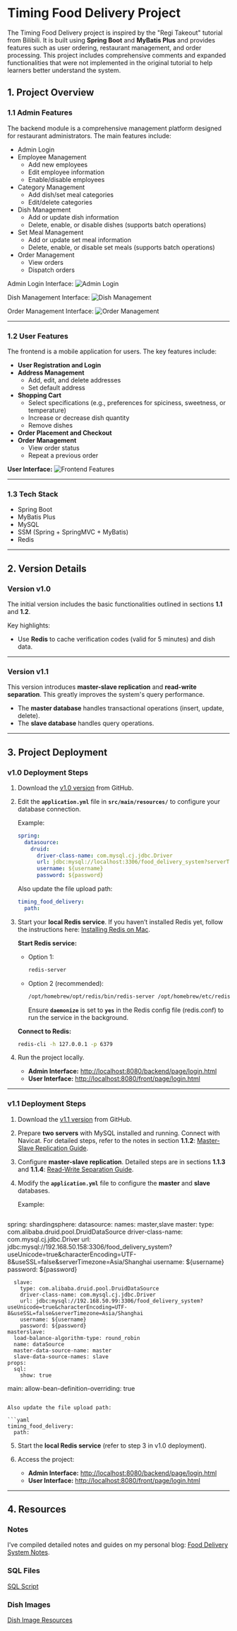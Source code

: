 # Timing Food Delivery Project

The Timing Food Delivery project is inspired by the "Regi Takeout" tutorial from Bilibili. It is built using **Spring Boot** and **MyBatis Plus** and provides features such as user ordering, restaurant management, and order processing. 
This project includes comprehensive comments and expanded functionalities that were not implemented in the original tutorial to help learners better understand the system.

## 1. Project Overview

### 1.1 Admin Features

The backend module is a comprehensive management platform designed for restaurant administrators. The main features include:

- Admin Login
- Employee Management
  - Add new employees
  - Edit employee information
  - Enable/disable employees
- Category Management
  - Add dish/set meal categories
  - Edit/delete categories
- Dish Management
  - Add or update dish information
  - Delete, enable, or disable dishes (supports batch operations)
- Set Meal Management
  - Add or update set meal information
  - Delete, enable, or disable set meals (supports batch operations)
- Order Management
  - View orders
  - Dispatch orders

Admin Login Interface:
![Admin Login](https://github.com/kathy-kx/timing-food-delivery/blob/main/resources/1.png)

Dish Management Interface:
![Dish Management](https://github.com/kathy-kx/timing-food-delivery/blob/main/resources/2.png)

Order Management Interface:
![Order Management](https://github.com/kathy-kx/timing-food-delivery/blob/main/resources/3.png)

---

### 1.2 User Features

The frontend is a mobile application for users. The key features include:

- **User Registration and Login**
- **Address Management**
  - Add, edit, and delete addresses
  - Set default address
- **Shopping Cart**
  - Select specifications (e.g., preferences for spiciness, sweetness, or temperature)
  - Increase or decrease dish quantity
  - Remove dishes
- **Order Placement and Checkout**
- **Order Management**
  - View order status
  - Repeat a previous order

**User Interface:**
![Frontend Features](https://github.com/kathy-kx/timing-food-delivery/blob/main/resources/4.png)

---

### **1.3 Tech Stack**

- Spring Boot  
- MyBatis Plus  
- MySQL  
- SSM (Spring + SpringMVC + MyBatis)  
- Redis  

---

## **2. Version Details**

### **Version v1.0**  

The initial version includes the basic functionalities outlined in sections **1.1** and **1.2**.

Key highlights:

- Use **Redis** to cache verification codes (valid for 5 minutes) and dish data.

---

### **Version v1.1**  

This version introduces **master-slave replication** and **read-write separation**. This greatly improves the system's query performance.

- The **master database** handles transactional operations (insert, update, delete).
- The **slave database** handles query operations.

---

## **3. Project Deployment**

### **v1.0 Deployment Steps**

1. Download the [v1.0 version](https://github.com/kathy-kx/timing-food-delivery/releases/tag/release_v1.0) from GitHub.

2. Edit the **`application.yml`** file in **`src/main/resources/`** to configure your database connection.

   Example:

   ```yaml
   spring:
     datasource:
       druid:
         driver-class-name: com.mysql.cj.jdbc.Driver
         url: jdbc:mysql://localhost:3306/food_delivery_system?serverTimezone=Asia/Shanghai&useUnicode=true&characterEncoding=utf-8&zeroDateTimeBehavior=convertToNull&useSSL=false&allowPublicKeyRetrieval=true
         username: ${username}
         password: ${password}
   ```

   Also update the file upload path:

   ```yaml
   timing_food_delivery:
     path: 
   ```

3. Start your **local Redis service**. If you haven’t installed Redis yet, follow the instructions here: [Installing Redis on Mac](https://blog.csdn.net/realize_dream/article/details/106227622).

   **Start Redis service:**

   - Option 1:  
     ```bash
     redis-server
     ```

   - Option 2 (recommended):  
     ```bash
     /opt/homebrew/opt/redis/bin/redis-server /opt/homebrew/etc/redis.conf
     ```

     Ensure **`daemonize`** is set to **`yes`** in the Redis config file (redis.conf) to run the service in the background.

   **Connect to Redis:**
   ```bash
   redis-cli -h 127.0.0.1 -p 6379
   ```

4. Run the project locally.

   - **Admin Interface:** [http://localhost:8080/backend/page/login.html](http://localhost:8080/backend/page/login.html)  
   - **User Interface:** [http://localhost:8080/front/page/login.html](http://localhost:8080/front/page/login.html)

---

### **v1.1 Deployment Steps**

1. Download the [v1.1 version](https://github.com/kathy-kx/timing-food-delivery/releases/tag/release_v1.1) from GitHub.

2. Prepare **two servers** with MySQL installed and running. Connect with Navicat. For detailed steps, refer to the notes in section **1.1.2**: [Master-Slave Replication Guide](https://kathy-kx.github.io/2023/11/18/%E7%91%9E%E5%90%89%E5%A4%96%E5%8D%96%E4%BC%98%E5%8C%9602-%E4%B8%BB%E4%BB%8E%E5%A4%8D%E5%88%B6-Nginx/).

3. Configure **master-slave replication**. Detailed steps are in sections **1.1.3** and **1.1.4**: [Read-Write Separation Guide](https://kathy-kx.github.io/2023/11/18/%E7%91%9E%E5%90%89%E5%A4%96%E5%8D%96%E4%BC%98%E5%8C%9602-%E4%B8%BB%E4%BB%8E%E5%A4%8D%E5%88%B6-Nginx/).

4. Modify the **`application.yml`** file to configure the **master** and **slave** databases.

   Example:

   ```yaml
spring:
  shardingsphere:
    datasource:
      names:
        master,slave 
      master:
        type: com.alibaba.druid.pool.DruidDataSource
        driver-class-name: com.mysql.cj.jdbc.Driver
        url: jdbc:mysql://192.168.50.158:3306/food_delivery_system?useUnicode=true&characterEncoding=UTF-8&useSSL=false&serverTimezone=Asia/Shanghai
        username: ${username}
        password: ${password}
      
      slave:
        type: com.alibaba.druid.pool.DruidDataSource
        driver-class-name: com.mysql.cj.jdbc.Driver
        url: jdbc:mysql://192.168.50.99:3306/food_delivery_system?useUnicode=true&characterEncoding=UTF-8&useSSL=false&serverTimezone=Asia/Shanghai
        username: ${username}
        password: ${password}
    masterslave:
      load-balance-algorithm-type: round_robin 
      name: dataSource
      master-data-source-name: master
      slave-data-source-names: slave
    props:
      sql:
        show: true 
  main:
    allow-bean-definition-overriding: true
   ```

   Also update the file upload path:

   ```yaml
   timing_food_delivery:
     path: 
   ```
   
5. Start the **local Redis service** (refer to step 3 in v1.0 deployment).

6. Access the project:

   - **Admin Interface:** [http://localhost:8080/backend/page/login.html](http://localhost:8080/backend/page/login.html)  
   - **User Interface:** [http://localhost:8080/front/page/login.html](http://localhost:8080/front/page/login.html)

---

## **4. Resources**

### **Notes**  
I’ve compiled detailed notes and guides on my personal blog: [Food Delivery System Notes](https://kathy-kx.github.io/categories/Food-Delivery-System/).

### **SQL Files**  
[SQL Script](https://github.com/kathy-kx/timing-food-delivery/blob/main/resources/food_delivery_system.sql)

### **Dish Images**  
[Dish Image Resources](https://github.com/kathy-kx/timing-food-delivery/tree/main/resources/%E5%9B%BE%E7%89%87%E8%B5%84%E6%BA%90)